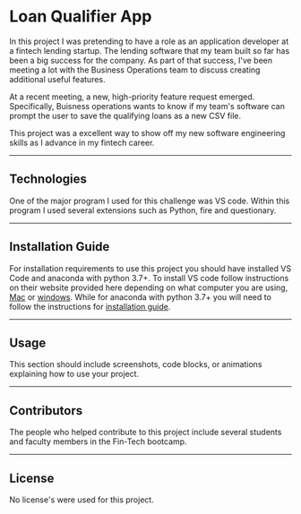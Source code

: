 # Loan Qualifier App

In this project I was pretending to have a role as an application developer at a fintech lending startup. The lending software that my team built so far has been a big success for the company. As part of that success, I've been meeting a lot with the Business Operations team to discuss creating additional useful features.

At a recent meeting, a new, high-priority feature request emerged. Specifically, Buisness operations wants to know if my team's software can prompt the user to save the qualifying loans as a new CSV file.

This project was a excellent way to show off my new software engineering skills as I advance in my fintech career.

---

## Technologies

One of the major program I used for this challenge was VS code. Within this program I used several extensions such as Python, fire and questionary.

---

## Installation Guide

For installation requirements to use this project you should have installed VS Code and anaconda with python 3.7+. To install VS code follow instructions on their website provided here depending on what computer you are using, [Mac](https://code.visualstudio.com/docs/setup/mac) or [windows](https://code.visualstudio.com/docs/setup/windows). While for anaconda with python 3.7+ you will need to follow the instructions for [installation guide](https://docs.anaconda.com/anaconda/install/).

---

## Usage

This section should include screenshots, code blocks, or animations explaining how to use your project.

---

## Contributors

The people who helped contribute to this project include several students and faculty members in the Fin-Tech bootcamp.

---

## License

No license's were used for this project.
